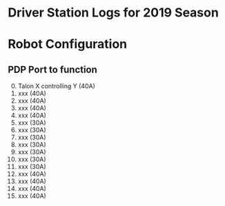 # Driver Station Logs for 2019 Season

# Robot Configuration
## PDP Port to function
0. Talon X controlling Y (40A)
1. xxx (40A)
2. xxx (40A)
3. xxx (40A)
4. xxx (40A)
5. xxx (30A)
6. xxx (30A)
7. xxx (30A)
8. xxx (30A)
9. xxx (30A)
10. xxx (30A)
11. xxx (30A)
12. xxx (40A)
13. xxx (40A)
14. xxx (40A)
15. xxx (40A)
